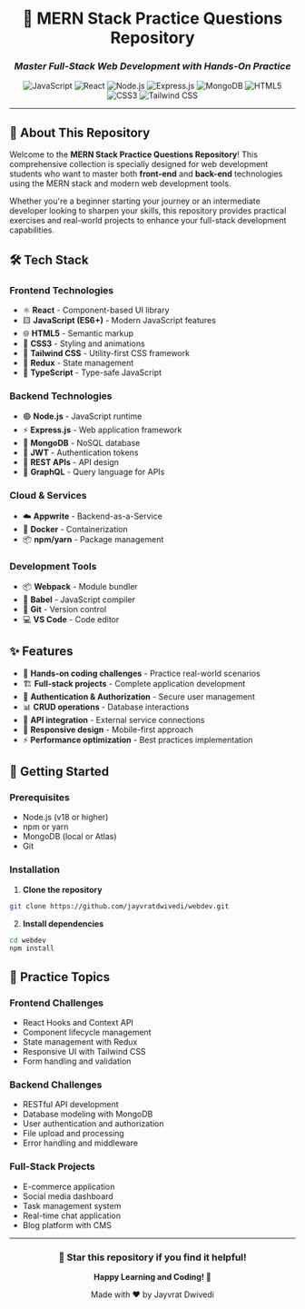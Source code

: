 <div align="center">

# 🚀 MERN Stack Practice Questions Repository

### _Master Full-Stack Web Development with Hands-On Practice_

![JavaScript](https://img.shields.io/badge/JavaScript-F7DF1E?style=for-the-badge&logo=javascript&logoColor=black)
![React](https://img.shields.io/badge/React-20232A?style=for-the-badge&logo=react&logoColor=61DAFB)
![Node.js](https://img.shields.io/badge/Node.js-43853D?style=for-the-badge&logo=node.js&logoColor=white)
![Express.js](https://img.shields.io/badge/Express.js-404D59?style=for-the-badge)
![MongoDB](https://img.shields.io/badge/MongoDB-4EA94B?style=for-the-badge&logo=mongodb&logoColor=white)
![HTML5](https://img.shields.io/badge/HTML5-E34F26?style=for-the-badge&logo=html5&logoColor=white)
![CSS3](https://img.shields.io/badge/CSS3-1572B6?style=for-the-badge&logo=css3&logoColor=white)
![Tailwind CSS](https://img.shields.io/badge/Tailwind_CSS-38B2AC?style=for-the-badge&logo=tailwind-css&logoColor=white)

</div>

---

## 📖 About This Repository

Welcome to the **MERN Stack Practice Questions Repository**! This comprehensive collection is specially designed for web development students who want to master both **front-end** and **back-end** technologies using the MERN stack and modern web development tools.

Whether you're a beginner starting your journey or an intermediate developer looking to sharpen your skills, this repository provides practical exercises and real-world projects to enhance your full-stack development capabilities.

## 🛠️ Tech Stack

### **Frontend Technologies**

- ⚛️ **React** - Component-based UI library
- 🟨 **JavaScript (ES6+)** - Modern JavaScript features
- 🌐 **HTML5** - Semantic markup
- 🎨 **CSS3** - Styling and animations
- 💨 **Tailwind CSS** - Utility-first CSS framework
- 🔄 **Redux** - State management
- 📘 **TypeScript** - Type-safe JavaScript

### **Backend Technologies**

- 🟢 **Node.js** - JavaScript runtime
- ⚡ **Express.js** - Web application framework
- 🍃 **MongoDB** - NoSQL database
- 🔐 **JWT** - Authentication tokens
- 📡 **REST APIs** - API design
- 🚀 **GraphQL** - Query language for APIs

### **Cloud & Services**

- ☁️ **Appwrite** - Backend-as-a-Service
- 🐳 **Docker** - Containerization
- 📦 **npm/yarn** - Package management

### **Development Tools**

- 📦 **Webpack** - Module bundler
- 🔄 **Babel** - JavaScript compiler
- 🌿 **Git** - Version control
- 💻 **VS Code** - Code editor

## ✨ Features

- 🎯 **Hands-on coding challenges** - Practice real-world scenarios
- 🏗️ **Full-stack projects** - Complete application development
- 🔐 **Authentication & Authorization** - Secure user management
- 📊 **CRUD operations** - Database interactions
- 🔗 **API integration** - External service connections
- 📱 **Responsive design** - Mobile-first approach
- ⚡ **Performance optimization** - Best practices implementation

## 🚀 Getting Started

### Prerequisites

- Node.js (v18 or higher)
- npm or yarn
- MongoDB (local or Atlas)
- Git

### Installation

1. **Clone the repository**

```bash
git clone https://github.com/jayvratdwivedi/webdev.git
```

2. **Install dependencies**

```bash
cd webdev
npm install
```

## 🎯 Practice Topics

### **Frontend Challenges**

- React Hooks and Context API
- Component lifecycle management
- State management with Redux
- Responsive UI with Tailwind CSS
- Form handling and validation

### **Backend Challenges**

- RESTful API development
- Database modeling with MongoDB
- User authentication and authorization
- File upload and processing
- Error handling and middleware

### **Full-Stack Projects**

- E-commerce application
- Social media dashboard
- Task management system
- Real-time chat application
- Blog platform with CMS

---

<div align="center">

### 🌟 Star this repository if you find it helpful!

**Happy Learning and Coding! 🚀**

Made with ❤️ by Jayvrat Dwivedi

</div>
